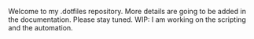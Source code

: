 Welcome to my .dotfiles repository. More details are going to be added in the documentation. Please stay tuned.
WIP: I am working on the scripting and the automation.

